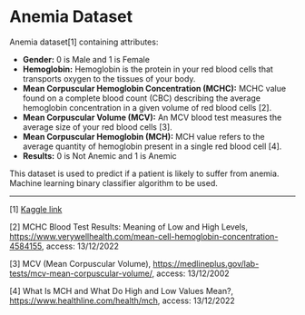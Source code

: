 # Anemia Dataset

Anemia dataset[1] containing attributes: 
- **Gender:** 0 is Male and 1 is Female
- **Hemoglobin:** Hemoglobin is the protein in your red blood cells that transports oxygen to the tissues of your body.
- **Mean Corpuscular Hemoglobin Concentration (MCHC):** MCHC value found on a complete blood count (CBC) describing the average hemoglobin concentration in a given volume of red blood cells [2].
- **Mean Corpuscular Volume (MCV):** An MCV blood test measures the average size of your red blood cells [3].
- **Mean Corpuscular Hemoglobin (MCH):** MCH value refers to the average quantity of hemoglobin present in a single red blood cell [4].
- **Results:** 0 is Not Anemic and 1 is Anemic 

This dataset is used to predict if a patient is likely to suffer from anemia. Machine learning binary classifier algorithm to be used.

---

[1] [Kaggle link](https://www.kaggle.com/datasets/biswaranjanrao/anemia-dataset)

[2] MCHC Blood Test Results: Meaning of Low and High Levels, https://www.verywellhealth.com/mean-cell-hemoglobin-concentration-4584155, access: 13/12/2022

[3] MCV (Mean Corpuscular Volume), https://medlineplus.gov/lab-tests/mcv-mean-corpuscular-volume/, access: 13/12/2002

[4] What Is MCH and What Do High and Low Values Mean?, https://www.healthline.com/health/mch, access: 13/12/2022
